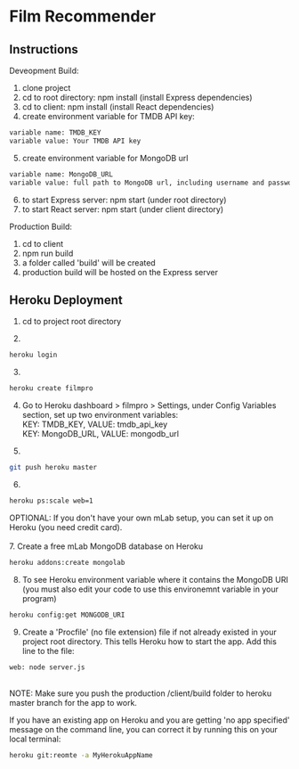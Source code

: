 # Film Recommender

## Instructions

Deveopment Build:

1. clone project
2. cd to root directory: npm install (install Express dependencies)
3. cd to client: npm install (install React dependencies)
4. create environment variable for TMDB API key: 
```bash
variable name: TMDB_KEY
variable value: Your TMDB API key
```
5. create environment variable for MongoDB url
```bash
variable name: MongoDB_URL
variable value: full path to MongoDB url, including username and password
```
6. to start Express server: npm start (under root directory)
7. to start React server: npm start (under client directory)

Production Build:
1. cd to client
2. npm run build
3. a folder called 'build' will be created
4. production build will be hosted on the Express server

## Heroku Deployment

1. cd to project root directory

2. 
```bash
heroku login
```

3.
```bash
heroku create filmpro
```

4. Go to Heroku dashboard > filmpro > Settings, under Config Variables section, set up two environment variables: <br/>
KEY: TMDB_KEY, VALUE: tmdb_api_key <br/>
KEY: MongoDB_URL, VALUE: mongodb_url

5.
```bash
git push heroku master
```

6.
```bash
heroku ps:scale web=1
```

OPTIONAL: If you don't have your own mLab setup, you can set it up on Heroku (you need credit card).<br/><br/>
7. Create a free mLab MongoDB database on Heroku
```bash
heroku addons:create mongolab
```
8. To see Heroku environment variable where it contains the MongoDB URI (you must also edit your code to use this environemnt variable in your program)
```bash
heroku config:get MONGODB_URI
```
9. Create a 'Procfile' (no file extension) file if not already existed in your project root directory. This tells Heroku how to start the app. Add this line to the file:
```bash
web: node server.js
```
<br/>
NOTE: Make sure you push the production /client/build folder to heroku master branch for the app to work.

If you have an existing app on Heroku and you are getting 'no app specified' message on the command line, you can correct it by running this on your local terminal:
```bash
heroku git:reomte -a MyHerokuAppName
```
